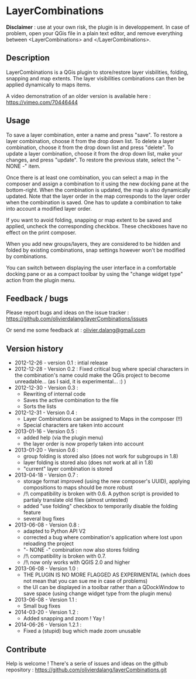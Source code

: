 # LayerCombinations #

**Disclaimer** : use at your own risk, the plugin is in developpement. In case of problem, open your QGis file in a plain text editor, and remove everything between &lt;LayerCombinations&gt; and &lt;/LayerCombinations&gt;.

## Description ##

LayerCombinations is a QGis plugin to store/restore layer visbilities, folding, snapping and map extents.
The layer visibilities combinations can then be applied dynamically to maps items.

A video demonstration of an older version is available here : https://vimeo.com/70446444


## Usage ##

To save a layer combination, enter a name and press "save".
To restore a layer combination, choose it from the drop down list.
To delete a layer combination, choose it from the drop down list and press "delete".
To update a layer combination, choose it from the drop down list, make your changes, and press "update".
To restore the previous state, select the "- NONE -" item.

Once there is at least one combination, you can select a map in the composer and assign a combination to it using the new docking pane at the bottom-right. When the combination is updated, the map is also dynamically updated.
Note that the layer order in the map corresponds to the layer order when the combination is saved. One has to update a combination to take into account a modified layer order.

If you want to avoid folding, snapping or map extent to be saved and applied, uncheck the corresponding checkbox. These checkboxes have no effect on the print composer.

When you add new groups/layers, they are considered to be hidden and folded by existing combinations, snap settings however won't be modified by combinations.

You can switch between displaying the user interface in a comfortable docking pane or as a compact toolbar by using the "change widget type" action from the plugin menu.


## Feedback / bugs ##

Please report bugs and ideas on the issue tracker : https://github.com/olivierdalang/layerCombinations/issues

Or send me some feedback at : olivier.dalang@gmail.com


## Version history ##

- 2012-12-26 - version 0.1 : intial release
- 2012-12-28 - Version 0.2 : Fixed critical bug where special characters in the combination's name could make the QGis project to become unreadable... (as I said, it is experimental... :) )
- 2012-12-30 - Version 0.3 :
    - Rewriting of internal code
    - Saves the active combination to the file
    - Sorts the lists
- 2012-12-31 - Version 0.4 :
    - Layer Combinations can be assigned to Maps in the composer (!!)
    - Special characters are taken into account
- 2013-01-16 - Version 0.5 :
    - added help (via the plugin menu)
    - the layer order is now properly taken into account
- 2013-01-20 - Version 0.6 :
    - group folding is stored also (does not work for subgroups in 1.8)
    - layer folding is stored also (does not work at all in 1.8)
    - "current" layer combination is stored
- 2013-04-18 - Version 0.7 :
    - storage format improved (using the new composer's UUID), applying compositions to maps should be more robust
    - /!\ compatibility is broken with 0.6. A python script is provided to partialy translate old files (almost untested)
    - added "use folding" checkbox to temporarily disable the folding feature
    - several bug fixes
- 2013-06-08 - Version 0.8 :
    - adapted to Python API V2
    - corrected a bug where combination's application where lost upon reloading the project
    - "- NONE -" combination now also stores folding
    - /!\ compatibility is broken with 0.7.
    - /!\ now only works with QGIS 2.0 and higher
- 2013-06-08 - Version 1.0 :
    - THE PLUGIN IS NO MORE FLAGGED AS EXPERIMENTAL (which does not mean that you can sue me in case of problems)
    - the UI can be displayed in a toolbar rather than a QDockWindow to save space (using change widget type from the plugin menu)
- 2013-06-08 - Version 1.1 :
    - Small bug fixes
- 2014-03-20 - Version 1.2 :
    - Added snapping and zoom ! Yay !
- 2014-06-26 - Version 1.2.1 :
    - Fixed a (stupid) bug which made zoom unusable



## Contribute ##

Help is welcome ! There's a serie of issues and ideas on the github repository : https://github.com/olivierdalang/layerCombinations.git
